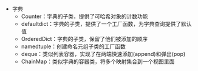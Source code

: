 - 字典
    - Counter：字典的子类，提供了可哈希对象的计数功能
    - defaultdict：字典的子类，提供了一个工厂函数，为字典查询提供了默认值
    - OrderedDict：字典的子类，保留了他们被添加的顺序
    - namedtuple：创建命名元组子类的工厂函数
    - deque：类似列表容器，实现了在两端快速添加(append)和弹出(pop)
    - ChainMap：类似字典的容器类，将多个映射集合到一个视图里面